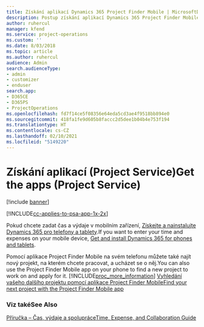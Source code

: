 ```yaml
---
title: Získání aplikací Dynamics 365 Project Finder Mobile | MicrosoftDocs
description: Postup získání aplikací Dynamics 365 Project Finder Mobile
author: ruhercul
manager: kfend
ms.service: project-operations
ms.custom: ''
ms.date: 8/03/2018
ms.topic: article
ms.author: ruhercul
audience: Admin
search.audienceType:
- admin
- customizer
- enduser
search.app:
- D365CE
- D365PS
- ProjectOperations
ms.openlocfilehash: fd7f14ce5f08356e64eda5cd3ae4f9518bb894e0
ms.sourcegitcommit: 418fa1fe9d605b8faccc2d5dee1b04b4e753f194
ms.translationtype: HT
ms.contentlocale: cs-CZ
ms.lasthandoff: 02/10/2021
ms.locfileid: "5149220"
---
```

# <a name="get-the-apps-project-service"></a><span data-ttu-id="8d46a-103">Získání aplikací (Project Service)</span><span class="sxs-lookup"><span data-stu-id="8d46a-103">Get the apps (Project Service)</span></span>

[!include [banner](../includes/psa-now-project-operations.md)]

[!INCLUDE[cc-applies-to-psa-app-1x-2x](../includes/cc-applies-to-psa-app-1x-2x.md)]

<span data-ttu-id="8d46a-104">Pokud chcete zadat čas a výdaje v mobilním zařízení, [Získejte a nainstalujte Dynamics 365 pro telefony a tablety](https://docs.microsoft.com/dynamics365/mobile-app/dynamics-365-phones-tablets-users-guide).</span><span class="sxs-lookup"><span data-stu-id="8d46a-104">If you want to enter your time and expenses on your mobile device, [Get and install Dynamics 365 for phones and tablets](https://docs.microsoft.com/dynamics365/mobile-app/dynamics-365-phones-tablets-users-guide).</span></span>  
  
 <span data-ttu-id="8d46a-105">Pomocí aplikace Project Finder Mobile na svém telefonu můžete také najít nový projekt, na kterém chcete pracovat, a ucházet se o něj.</span><span class="sxs-lookup"><span data-stu-id="8d46a-105">You can also use the Project Finder Mobile app on your phone to find a new project to work on and apply for it.</span></span> [!INCLUDE[proc_more_information](../includes/proc-more-information.md)] <span data-ttu-id="8d46a-106">[Vyhledání vašeho dalšího projektu pomocí aplikace Project Finder Mobile](../psa/find-next-project-finder-mobile-app.md)</span><span class="sxs-lookup"><span data-stu-id="8d46a-106">[Find your next project with the Project Finder Mobile app](../psa/find-next-project-finder-mobile-app.md)</span></span> 
  
### <a name="see-also"></a><span data-ttu-id="8d46a-107">Viz také</span><span class="sxs-lookup"><span data-stu-id="8d46a-107">See Also</span></span>  
 [<span data-ttu-id="8d46a-108">Příručka – Čas, výdaje a spolupráce</span><span class="sxs-lookup"><span data-stu-id="8d46a-108">Time, Expense, and Collaboration Guide</span></span>](../psa/time-expense-collaboration-guide.md)
